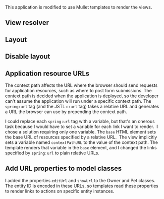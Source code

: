 This application is modified to use Mullet templates to render the views.


## View resolver


## Layout


## Disable layout


## Application resource URLs

The context path affects the URL where the browser should send requests for
application resources, such as where to post form submissions.  The context
path is decided when the application is deployed, so the developer can't assume
the application will run under a specific context path.  The `spring:url` tag
(and the JSTL `c:url` tag) takes a relative URL and generates a URL the browser
can use by prepending the context path.

I could replace each `spring:url` tag with a variable, but that's an onerous
task because I would have to set a variable for each link I want to render.  I
chose a solution requiring only one variable.  The `base` HTML element sets the
base URL of resources specified by a relative URL.  The view implicitly sets a
variable named `contextPathURL` to the value of the context path.  The template
renders that variable in the `base` element, and I changed the links specified
by `spring:url` to plain relative URLs.


## Add URL properties to model classes

I added the properties `editUrl` and `showUrl` to the Owner and Pet classes.
The entity ID is encoded in these URLs, so templates read these properties to
render links to actions on specific entity instances.
